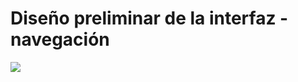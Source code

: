 # Diseño preliminar de la interfaz - navegación

<img src="http://yuml.me/diagram/scruffy/activity/(start)->(auth)->(Catálogo de comercios o productos o precios)->->(productos al carro y finnalizar compra)->(end)" >


